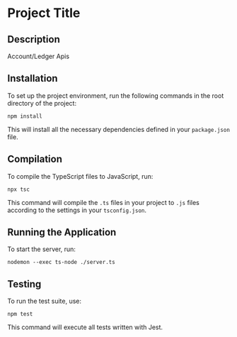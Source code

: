 # Project Title

## Description

Account/Ledger Apis

## Installation

To set up the project environment, run the following commands in the root directory of the project:

```
npm install
```

This will install all the necessary dependencies defined in your `package.json` file.

## Compilation

To compile the TypeScript files to JavaScript, run:

```
npx tsc
```

This command will compile the `.ts` files in your project to `.js` files according to the settings in your `tsconfig.json`.

## Running the Application

To start the server, run:

```
nodemon --exec ts-node ./server.ts
```

## Testing

To run the test suite, use:

```
npm test
```

This command will execute all tests written with Jest.
